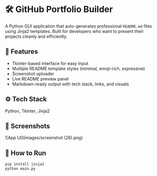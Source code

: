 # 🛠 GitHub Portfolio Builder

A Python GUI application that auto-generates professional `README.md` files using Jinja2 templates. Built for developers who want to present their projects cleanly and efficiently.

## 🎨 Features
- Tkinter-based interface for easy input
- Multiple README template styles (minimal, emoji-rich, expressive)
- Screenshot uploader
- Live README preview panel
- Markdown-ready output with tech stack, links, and visuals

## ⚙️ Tech Stack
Python, Tkinter, Jinja2

## 📸 Screenshots
![App UI](images/screenshot (26).png) <!-- Replace with your actual screenshot -->

## 🚀 How to Run
```bash
pip install jinja2
python main.py
